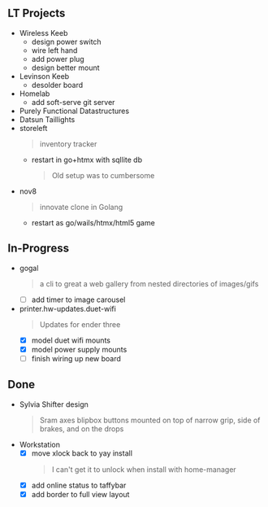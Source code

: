 ## LT Projects

- Wireless Keeb
  - design power switch
  - wire left hand
  - add power plug
  - design better mount
- Levinson Keeb
  - desolder board
- Homelab
  - add soft-serve git server
- Purely Functional Datastructures
- Datsun Taillights
- storeleft
  > inventory tracker
  - restart in go+htmx with sqllite db
    > Old setup was to cumbersome
- nov8
  > innovate clone in Golang
  - restart as go/wails/htmx/html5 game

## In-Progress

- gogal
  > a cli to great a web gallery from nested directories of images/gifs
  - [ ] add timer to image carousel
- printer.hw-updates.duet-wifi
  > Updates for ender three
  - [x] model duet wifi mounts
  - [x] model power supply mounts
  - [ ] finish wiring up new board

## Done

- Sylvia Shifter design
  > Sram axes blipbox buttons mounted on top of narrow grip, side of brakes, and
  > on the drops
- Workstation
  - [x] move xlock back to yay install
    > I can't get it to unlock when install with home-manager
  - [x] add online status to taffybar
  - [x] add border to full view layout
